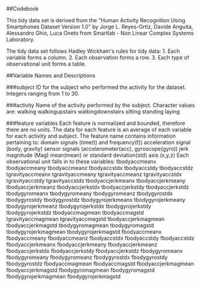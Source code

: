 ##Codebook

This tidy data set is derived from the "Human Activity Recognition Using Smartphones Dataset Version 1.0" by Jorge L. Reyes-Ortiz, Davide Anguita, Alessandro Ghio, Luca Oneto from Smartlab - Non Linear Complex Systems Laboratory.

The tidy data set follows Hadley Wickham's rules for tidy data:
        1. Each variable forms a column.
        2. Each observation forms a row.
        3. Each type of observational unit forms a table.

##Variable Names and Descriptions

###subject
    ID for the subject who performed the activity for the dataset.
        Integers ranging from 1 to 30.

###activity
    Name of the activity performed by the subject.  Character values are:
        walking
        walkingupstairs
        walkingdownstairs
        sitting
        standing
        laying

###feature variables
    Each feature is normalized and bounded, therefore there are no units.
    The data for each feature is an average of each variable for each activity and subject.
    The feature name contains information pertaining to:
        domain signals (time(t) and frequency(f))
        acceleration signal (body, gravity)
        sensor signals (accelerometer(acc), gyroscope(gyro))
        jerk
        magnitude (Mag)
        mean(mean) or standard deviation(std)
        axis (x,y,z)
                Each observational unit falls in to these variables:
                tbodyaccmeanx
                tbodyaccmeany
                tbodyaccmeanz
                tbodyaccstdx
                tbodyaccstdy
                tbodyaccstdz
                tgravityaccmeanx
                tgravityaccmeany
                tgravityaccmeanz
                tgravityaccstdx
                tgravityaccstdy
                tgravityaccstdz
                tbodyaccjerkmeanx
                tbodyaccjerkmeany
                tbodyaccjerkmeanz
                tbodyaccjerkstdx
                tbodyaccjerkstdy
                tbodyaccjerkstdz
                tbodygyromeanx
                tbodygyromeany
                tbodygyromeanz
                tbodygyrostdx 
                tbodygyrostdy
                tbodygyrostdz
                tbodygyrojerkmeanx
                tbodygyrojerkmeany
                tbodygyrojerkmeanz
                tbodygyrojerkstdx
                tbodygyrojerkstdy
                tbodygyrojerkstdz
                tbodyaccmagmean
                tbodyaccmagstd
                tgravityaccmagmean
                tgravityaccmagstd
                tbodyaccjerkmagmean
                tbodyaccjerkmagstd
                tbodygyromagmean
                tbodygyromagstd
                tbodygyrojerkmagmean
                tbodygyrojerkmagstd
                fbodyaccmeanx
                fbodyaccmeany
                fbodyaccmeanz
                fbodyaccstdx
                fbodyaccstdy
                fbodyaccstdz
                fbodyaccjerkmeanx
                fbodyaccjerkmeany
                fbodyaccjerkmeanz
                fbodyaccjerkstdx
                fbodyaccjerkstdy
                fbodyaccjerkstdz
                fbodygyromeanx
                fbodygyromeany
                fbodygyromeanz
                fbodygyrostdx
                fbodygyrostdy
                fbodygyrostdz
                fbodyaccmagmean
                fbodyaccmagstd
                fbodyaccjerkmagmean
                fbodyaccjerkmagstd
                fbodygyromagmean
                fbodygyromagstd
                fbodygyrojerkmagmean
        fbodygyrojerkmagstd
